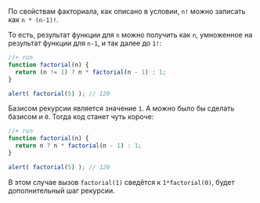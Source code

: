 По свойствам факториала, как описано в условии, `n!` можно записать как `n * (n-1)!`.

То есть, результат функции для `n` можно получить как `n`, умноженное на результат функции для `n-1`, и так далее до `1!`:

```js
//+ run
function factorial(n) {
  return (n != 1) ? n * factorial(n - 1) : 1;
}

alert( factorial(5) ); // 120
```

Базисом рекурсии является значение `1`. А можно было бы сделать базисом и `0`. Тогда код станет чуть короче:

```js
//+ run
function factorial(n) {
  return n ? n * factorial(n - 1) : 1;
}

alert( factorial(5) ); // 120
```

В этом случае вызов `factorial(1)` сведётся к `1*factorial(0)`, будет дополнительный шаг рекурсии.
